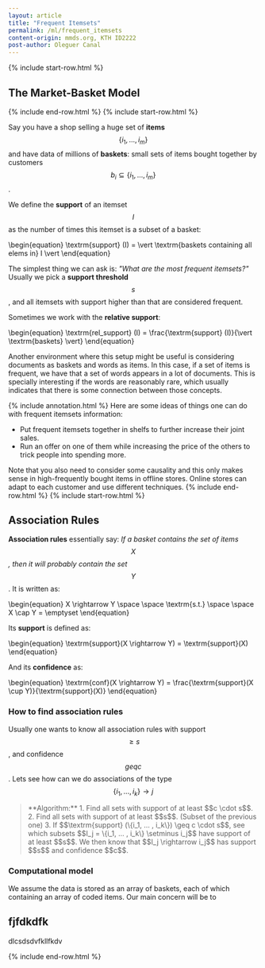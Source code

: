 ```yaml
---
layout: article
title: "Frequent Itemsets"
permalink: /ml/frequent_itemsets
content-origin: mmds.org, KTH ID2222
post-author: Oleguer Canal
---
```

<!--
Disclaimer and authorship:
This article is provided for free only for your personal informational and entertainment purposes. No commercial use of it is allowed.

Please note there might be mistakes. We would be grateful to receive (constructive) criticism if you spot any. You can reach us at: ai.campus.ai@gmail.com or directly open an issue on our github repo: https://github.com/CampusAI/CampusAI.github.io

If considering to use the text please cite the original author/s of the lecture/paper.
Furthermore, please acknowledge our work by adding a link to our website: https://campusai.github.io/ and citing our names: Oleguer Canal and Federico Taschin.
-->
{% include start-row.html %}

## The Market-Basket Model

{% include end-row.html %}
{% include start-row.html %}

Say you have a shop selling a huge set of **items** $$\{i_1, ..., i_m \}$$ and have data of millions of **baskets**: small sets of items bought together by customers $$b_i \subseteq \{i_1, ..., i_m \}$$.

<!-- 
{% include annotation.html %}
For instance a basket of 2 items which are frequently bought together are soda and chips.
{% include end-row.html %}
{% include start-row.html %}
-->
We define the **support** of an itemset $$I$$ as the number of times this itemset is a subset of a basket:

\begin{equation}
\textrm{support} (I) = \vert \textrm{baskets containing all elems in} I \vert
\end{equation}

The simplest thing we can ask is: _"What are the most frequent itemsets?"_
Usually we pick a **support threshold** $$s$$, and all itemsets with support higher than that are considered frequent.

Sometimes we work with the **relative support**:

\begin{equation}
\textrm{rel_support} (I) = \frac{\textrm{support} (I)}{\vert \textrm{baskets} \vert}
\end{equation}

Another environment where this setup might be useful is considering documents as baskets and words as items. 
In this case, if a set of items is frequent, we have that a set of words appears in a lot of documents.
This is specially interesting if the words are reasonably rare, which usually indicates that there is some connection between those concepts.

{% include annotation.html %}
Here are some ideas of things one can do with frequent itemsets information:
- Put frequent itemsets together in shelfs to further increase their joint sales.
- Run an offer on one of them while increasing the price of the others to trick people into spending more.

Note that you also need to consider some causality and this only makes sense in high-frequently bought items in offline stores.
Online stores can adapt to each customer and use different techniques.
{% include end-row.html %}
{% include start-row.html %}

## Association Rules

**Association rules** essentially say:
_If a basket contains the set of items $$X$$, then it will probably contain the set $$Y$$_.
It is written as:

\begin{equation}
X \rightarrow Y \space \space \textrm{s.t.} \space \space X \cap Y = \emptyset
\end{equation}

Its **support** is defined as:

\begin{equation}
\textrm{support}(X \rightarrow Y) = \textrm{support}(X)
\end{equation}

And its **confidence** as:

\begin{equation}
\textrm{conf}(X \rightarrow Y) = \frac{\textrm{support}(X \cup Y)}{\textrm{support}(X)}
\end{equation}

### How to find association rules

Usually one wants to know all association rules with support $$\geq s$$, and confidence $$geq c$$.
Lets see how can we do associations of the type $$\{i_1, ..., i_k\} \rightarrow j$$

<blockquote markdown="1">
**Algorithm:**
1. Find all sets with support of at least $$c \cdot s$$.
2. Find all sets with support of at least $$s$$. (Subset of the previous one)
3. If $$\textrm{support} (\{i_1, ... , i_k\}) \geq c \cdot s$$, see which subsets $$I_j = \{i_1, ... , i_k\} \setminus i_j$$ have support of at least $$s$$. We then know that $$I_j \rightarrow i_j$$ has support $$s$$ and confidence $$c$$.
</blockquote>

### Computational model

We assume the data is stored as an array of baskets, each of which containing an array of coded items.
Our main concern will be to 

## fjfdkdfk

dlcsdsdvfkllfkdv


{% include end-row.html %}